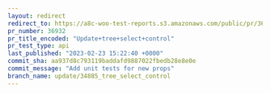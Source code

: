```yaml
---
layout: redirect
redirect_to: https://a8c-woo-test-reports.s3.amazonaws.com/public/pr/36932/api/index.html
pr_number: 36932
pr_title_encoded: "Update+tree+select+control"
pr_test_type: api
last_published: "2023-02-23 15:22:40 +0000"
commit_sha: aa937d8c793119baddafd9887022fbedb28e8e0e
commit_message: "Add unit tests for new props"
branch_name: update/34885_tree_select_control
---
```

